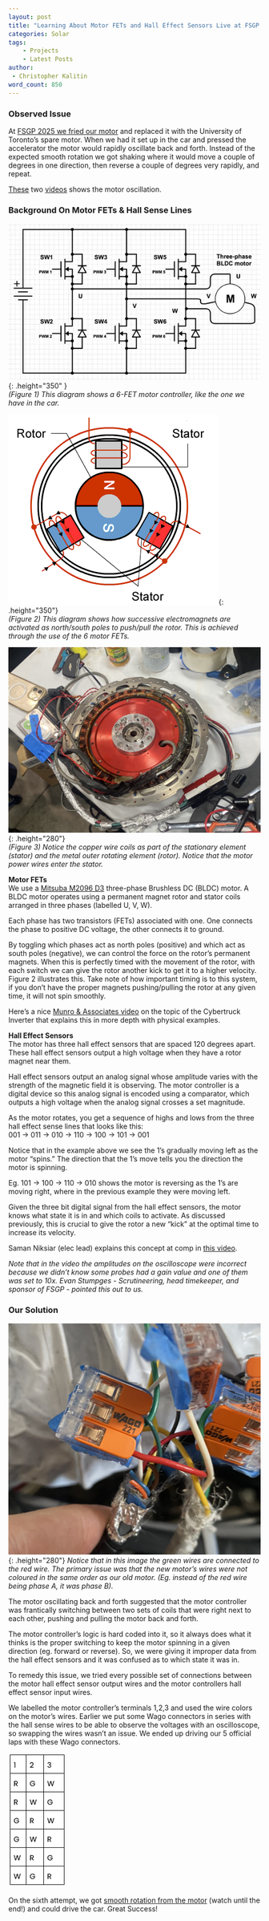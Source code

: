 ```yaml
---
layout: post
title: "Learning About Motor FETs and Hall Effect Sensors Live at FSGP 2025"
categories: Solar
tags:
    - Projects
    - Latest Posts
author:
 - Christopher Kalitin
word_count: 850
---
```

<head>
    <meta property="og:image" content="{{site.url}}/assets/images/motor-hall-sensors/6FETs.png">
</head>

### **Observed Issue**

At [FSGP 2025 we fried our motor](https://ckalitin.github.io/solar/2025/07/07/ubc-fsgp-2025.html) and replaced it with the University of Toronto’s spare motor. When we had it set up in the car and pressed the accelerator the motor would rapidly oscillate back and forth. Instead of the expected smooth rotation we got shaking where it would move a couple of degrees in one direction, then reverse a couple of degrees very rapidly, and repeat.

[These](https://drive.google.com/file/d/1F5dOqEp4PRlCYW6mMxXftuAmcUdNVAhc/view?usp=drive_link) two [videos](https://drive.google.com/file/d/1aUCpvb7H_-Id2E_v3IPbg5WM-gfGJ7ds/view?usp=drive_link) shows the motor oscillation.

### **Background On Motor FETs & Hall Sense Lines**

![IMAGE](/assets/images/motor-hall-sensors/6FETs.png){: .height="350" }  
*(Figure 1\) This diagram shows a 6-FET motor controller, like the one we have in the car.*

![IMAGE](/assets/images/motor-hall-sensors/3-Phases.gif){: .height="350"}  
*(Figure 2\) This diagram shows how successive electromagnets are activated as north/south poles to push/pull the rotor. This is achieved through the use of the 6 motor FETs.*

![IMAGE](/assets/images/motor-hall-sensors/Mitsuba-At-Comp.jpg){: .height="280"}  
*(Figure 3\) Notice the copper wire coils as part of the stationary element (stator) and the metal outer rotating element (rotor). Notice that the motor power wires enter the stator.*

**Motor FETs**  
We use a [Mitsuba M2096 D3](https://www.mitsuba.co.jp/scr/product/m2096-iii.html) three-phase Brushless DC (BLDC) motor. A BLDC motor operates using a permanent magnet rotor and stator coils arranged in three phases (labelled U, V, W).

Each phase has two transistors (FETs) associated with one. One connects the phase to positive DC voltage, the other connects it to ground. 

By toggling which phases act as north poles (positive) and which act as south poles (negative), we can control the force on the rotor’s permanent magnets. When this is perfectly timed with the movement of the rotor, with each switch we can give the rotor another kick to get it to a higher velocity. Figure 2 illustrates this. Take note of how important timing is to this system, if you don’t have the proper magnets pushing/pulling the rotor at any given time, it will not spin smoothly.

Here’s a nice [Munro & Associates video](https://www.youtube.com/watch?v=E9-uQMkNqvM) on the topic of the Cybertruck Inverter that explains this in more depth with physical examples.

**Hall Effect Sensors**  
The motor has three hall effect sensors that are spaced 120 degrees apart. These hall effect sensors output a high voltage when they have a rotor magnet near them.

Hall effect sensors output an analog signal whose amplitude varies with the strength of the magnetic field it is observing. The motor controller is a digital device so this analog signal is encoded using a comparator, which outputs a high voltage when the analog signal crosses a set magnitude. 

As the motor rotates, you get a sequence of highs and lows from the three hall effect sense lines that looks like this:  
001 \-\> 011 \-\> 010 \-\> 110 \-\> 100 \-\> 101 \-\> 001

Notice that in the example above we see the 1’s gradually moving left as the motor “spins.” The direction that the 1’s move tells you the direction the motor is spinning.

Eg. 101 \-\> 100 \-\> 110 \-\> 010 shows the motor is reversing as the 1’s are moving right, where in the previous example they were moving left.

Given the three bit digital signal from the hall effect sensors, the motor knows what state it is in and which coils to activate. As discussed previously, this is crucial to give the rotor a new “kick” at the optimal time to increase its velocity.

Saman Niksiar (elec lead) explains this concept at comp in [this video](https://drive.google.com/file/d/12kFICC34EynzxLJvv5koBksaCCAeopOD/view?usp=drive_link).

*Note that in the video the amplitudes on the oscilloscope were incorrect because we didn’t know some probes had a gain value and one of them was set to 10x. Evan Stumpges \- Scrutineering, head timekeeper, and sponsor of FSGP \- pointed this out to us.*

### **Our Solution**

![IMAGE](/assets/images/motor-hall-sensors/Wagos.jpg){: .height="280"} 
*Notice that in this image the green wires are connected to the red wire. The primary issue was that the new motor’s wires were not coloured in the same order as our old motor. (Eg. instead of the red wire being phase A, it was phase B).*

The motor oscillating back and forth suggested that the motor controller was frantically switching between two sets of coils that were right next to each other, pushing and pulling the motor back and forth.

The motor controller’s logic is hard coded into it, so it always does what it thinks is the proper switching to keep the motor spinning in a given direction (eg. forward or reverse). So, we were giving it improper data from the hall effect sensors and it was confused as to which state it was in.

To remedy this issue, we tried every possible set of connections between the motor hall effect sensor output wires and the motor controllers hall effect sensor input wires.

We labelled the motor controller’s terminals 1,2,3 and used the wire colors on the motor’s wires. Earlier we put some Wago connectors in series with the hall sense wires to be able to observe the voltages with an oscilloscope, so swapping the wires wasn’t an issue. We ended up driving our 5 official laps with these Wago connectors.

![IMAGE](/assets/images/motor-hall-sensors/table.png)  

On the sixth attempt, we got [smooth rotation from the motor](https://drive.google.com/file/d/1cmtJa5CVsqQHUD_2m_hvauho_JLfxWzo/view?usp=drive_link) (watch until the end!) and could drive the car. Great Success!